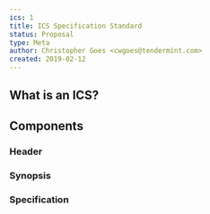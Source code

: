 ```yaml
---
ics: 1
title: ICS Specification Standard
status: Proposal
type: Meta
author: Christopher Goes <cwgoes@tendermint.com>
created: 2019-02-12
---
```


## What is an ICS?

## Components

### Header

### Synopsis

### Specification
